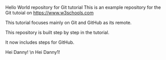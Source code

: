 Hello World repository for Git tutorial 
This is an example repository for the Git tutoial on https://www.w3schools.com 

This tutorial focuses mainly on Git and GitHub as its remote.

This repository is built step by step in the tutorial.

It now includes steps for GitHub.


Hei Danny! \n
Hei Danny1!
